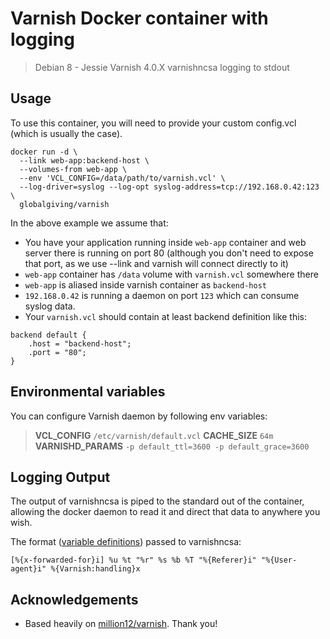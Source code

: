 # Varnish Docker container with logging

> Debian 8 - Jessie
> Varnish 4.0.X
> varnishncsa logging to stdout

## Usage

To use this container, you will need to provide your custom config.vcl (which is usually the case).

```
docker run -d \
  --link web-app:backend-host \
  --volumes-from web-app \
  --env 'VCL_CONFIG=/data/path/to/varnish.vcl' \
  --log-driver=syslog --log-opt syslog-address=tcp://192.168.0.42:123 \
  globalgiving/varnish
```

In the above example we assume that:
* You have your application running inside `web-app` container and web server there is running on port 80 (although you don't need to expose that port, as we use --link and varnish will connect directly to it)
* `web-app` container has `/data` volume with `varnish.vcl` somewhere there
* `web-app` is aliased inside varnish container as `backend-host`
* `192.168.0.42` is running a daemon on port `123` which can consume syslog data.
* Your `varnish.vcl` should contain at least backend definition like this:  
```
backend default {
    .host = "backend-host";
    .port = "80";
}
```

## Environmental variables

You can configure Varnish daemon by following env variables:

> **VCL_CONFIG** `/etc/varnish/default.vcl`
> **CACHE_SIZE** `64m`
> **VARNISHD_PARAMS** `-p default_ttl=3600 -p default_grace=3600`

## Logging Output

The output of varnishncsa is piped to the standard out of the container, allowing the docker daemon to read it and direct that data to anywhere you wish.

The format ([variable definitions](https://www.varnish-cache.org/docs/4.0/reference/varnishncsa.html)) passed to varnishncsa:
```
[%{x-forwarded-for}i] %u %t "%r" %s %b %T "%{Referer}i" "%{User-agent}i" %{Varnish:handling}x
```

## Acknowledgements

+ Based heavily on [million12/varnish](https://hub.docker.com/r/million12/varnish/). Thank you!

